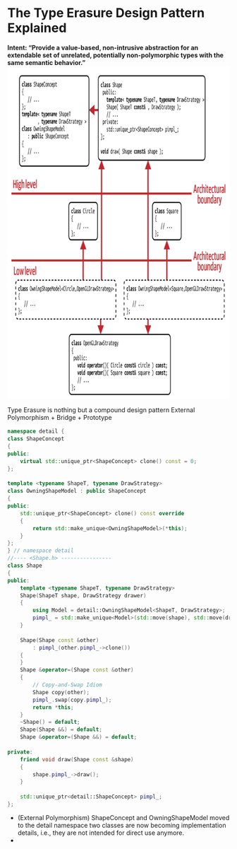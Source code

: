 # The Type Erasure Design Pattern Explained
**Intent: “Provide a value-based, non-intrusive abstraction for an
extendable set of unrelated, potentially non-polymorphic types with
the same semantic behavior.”**
![DependencyGraph](https://github.com/yusufabdulazizyilmaz/cpp_software_design/blob/main/notes/DependencyGraph%20of%20Type%20Erasure.png)

Type Erasure is nothing but a compound design pattern External Polymorphism + Bridge + Prototype


```cpp
namespace detail {
class ShapeConcept
{
public:
	virtual std::unique_ptr<ShapeConcept> clone() const = 0;
};

template <typename ShapeT, typename DrawStrategy>
class OwningShapeModel : public ShapeConcept
{
public:
	std::unique_ptr<ShapeConcept> clone() const override
	{
		return std::make_unique<OwningShapeModel>(*this);
	}
};
} // namespace detail
//---- <Shape.h> ----------------
class Shape
{
public:
	template <typename ShapeT, typename DrawStrategy>
	Shape(ShapeT shape, DrawStrategy drawer)
	{
		using Model = detail::OwningShapeModel<ShapeT, DrawStrategy>;
		pimpl_ = std::make_unique<Model>(std::move(shape), std::move(drawer));
	}

	Shape(Shape const &other)
		: pimpl_(other.pimpl_->clone())
	{
	}
	Shape &operator=(Shape const &other)
	{
		// Copy-and-Swap Idiom
		Shape copy(other);
		pimpl_.swap(copy.pimpl_);
		return *this;
	}
	~Shape() = default;
	Shape(Shape &&) = default;
	Shape &operator=(Shape &&) = default;

private:
	friend void draw(Shape const &shape)
	{
		shape.pimpl_->draw();
	}

	std::unique_ptr<detail::ShapeConcept> pimpl_;
};
```
* (External Polymorphism) ShapeConcept and OwningShapeModel moved to the detail namespace two classes are now
becoming implementation details, i.e., they are not intended for direct use anymore.
* 
